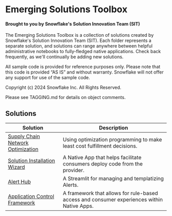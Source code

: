 # Emerging Solutions Toolbox
#### Brought to you by Snowflake's Solution Innovation Team (SIT)
The Emerging Solutions Toolbox is a collection of solutions created by Snowflake's Solution Innovation Team (SIT).  Each folder represents a separate solution, and solutions can range anywhere between helpful administrative notebooks to fully-fledged native applications.  Check back frequently, as we'll continually be adding new solutions.

All sample code is provided for reference purposes only. Please note that this code is provided “AS IS” and without warranty.  Snowflake will not offer any support for use of the sample code.

Copyright (c) 2024 Snowflake Inc. All Rights Reserved.

Please see TAGGING.md for details on object comments.

## Solutions

| Solution | Description |
| --- | --- |
| [Supply Chain Network Optimization](./sfguide-supply-chain-network-optimization/) | Using optimization programming to make least cost fulfillment decisions. |
| [Solution Installation Wizard](./sfguide-solution-installation-wizard/) | A Native App that helps facilitate consumers deploy code from the provider. |
| [Alert Hub](./sfguide-alert-hub/) | A Streamlit for managing and templatizing Alerts. |
| [Application Control Framework](./sfguide-application-control-framework/) | A framework that allows for rule-based access and consumer experiences within Native Apps. |